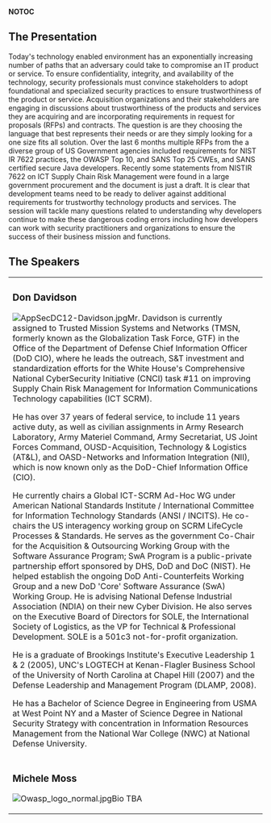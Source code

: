<noinclude></noinclude> __NOTOC__

## The Presentation

Today's technology enabled environment has an exponentially increasing
number of paths that an adversary could take to compromise an IT product
or service. To ensure confidentiality, integrity, and availability of
the technology, security professionals must convince stakeholders to
adopt foundational and specialized security practices to ensure
trustworthiness of the product or service. Acquisition organizations and
their stakeholders are engaging in discussions about trustworthiness of
the products and services they are acquiring and are incorporating
requirements in request for proposals (RFPs) and contracts. The question
is are they choosing the language that best represents their needs or
are they simply looking for a one size fits all solution. Over the last
6 months multiple RFPs from the a diverse group of US Government
agencies included requirements for NIST IR 7622 practices, the OWASP Top
10, and SANS Top 25 CWEs, and SANS certified secure Java developers.
Recently some statements from NISTIR 7622 on ICT Supply Chain Risk
Management were found in a large government procurement and the document
is just a draft. It is clear that development teams need to be ready to
deliver against additional requirements for trustworthy technology
products and services. The session will tackle many questions related to
understanding why developers continue to make these dangerous coding
errors including how developers can work with security practitioners and
organizations to ensure the success of their business mission and
functions.

## The Speakers

<table>

<tr>

<td>

### Don Davidson

![AppSecDC12-Davidson.jpg](AppSecDC12-Davidson.jpg
"AppSecDC12-Davidson.jpg")Mr. Davidson is currently assigned to Trusted
Mission Systems and Networks (TMSN, formerly known as the Globalization
Task Force, GTF) in the Office of the Department of Defense Chief
Information Officer (DoD CIO), where he leads the outreach, S\&T
investment and standardization efforts for the White House's
Comprehensive National CyberSecurity Initiative (CNCI) task \#11 on
improving Supply Chain Risk Management for Information Communications
Technology capabilities (ICT SCRM).

He has over 37 years of federal service, to include 11 years active
duty, as well as civilian assignments in Army Research Laboratory, Army
Materiel Command, Army Secretariat, US Joint Forces Command,
OUSD-Acquisition, Technology & Logistics (AT\&L), and OASD-Networks and
Information Integration (NII), which is now known only as the DoD-Chief
Information Office (CIO).

He currently chairs a Global ICT-SCRM Ad-Hoc WG under American National
Standards Institute / International Committee for Information Technology
Standards (ANSI / INCITS). He co-chairs the US interagency working group
on SCRM LifeCycle Processes & Standards. He serves as the government
Co-Chair for the Acquisition & Outsourcing Working Group with the
Software Assurance Program; SwA Program is a public-private partnership
effort sponsored by DHS, DoD and DoC (NIST). He helped establish the
ongoing DoD Anti-Counterfeits Working Group and a new DoD 'Core'
Software Assurance (SwA) Working Group. He is advising National Defense
Industrial Association (NDIA) on their new Cyber Division. He also
serves on the Executive Board of Directors for SOLE, the International
Society of Logistics, as the VP for Technical & Professional
Development. SOLE is a 501c3 not-for-profit organization.

He is a graduate of Brookings Institute's Executive Leadership 1 & 2
(2005), UNC's LOGTECH at Kenan-Flagler Business School of the University
of North Carolina at Chapel Hill (2007) and the Defense Leadership and
Management Program (DLAMP, 2008).

He has a Bachelor of Science Degree in Engineering from USMA at West
Point NY and a Master of Science Degree in National Security Strategy
with concentration in Information Resources Management from the National
War College (NWC) at National Defense University.

</td>

</tr>

<tr>

<td>

### Michele Moss

![Owasp_logo_normal.jpg](Owasp_logo_normal.jpg
"Owasp_logo_normal.jpg")Bio TBA

</td>

</tr>

</table>

<noinclude></noinclude>
